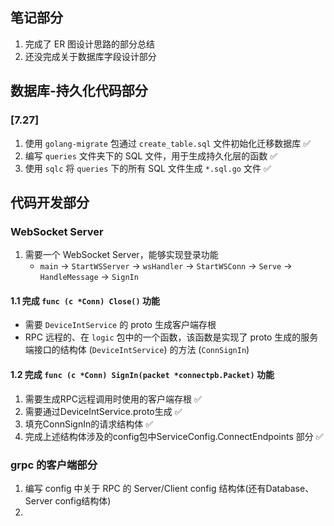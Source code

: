 ## 笔记部分

1. 完成了 ER 图设计思路的部分总结
2. 还没完成关于数据库字段设计部分

## 数据库-持久化代码部分

### [7.27]

1. 使用 `golang-migrate` 包通过 `create_table.sql` 文件初始化迁移数据库 ✅
2. 编写 `queries` 文件夹下的 SQL 文件，用于生成持久化层的函数 ✅
3. 使用 `sqlc` 将 `queries` 下的所有 SQL 文件生成 `*.sql.go` 文件 ✅

## 代码开发部分

### WebSocket Server

1. 需要一个 WebSocket Server，能够实现登录功能
   - `main` -> `StartWSServer` -> `wsHandler` -> `StartWSConn` -> `Serve` -> `HandleMessage` -> `SignIn`

#### 1.1 完成 `func (c *Conn) Close()` 功能

- 需要 `DeviceIntService` 的 proto 生成客户端存根
- RPC 远程的、在 `logic` 包中的一个函数，该函数是实现了 proto 生成的服务端接口的结构体 (`DeviceIntService`) 的方法 (`ConnSignIn`)

#### 1.2 完成 `func (c *Conn) SignIn(packet *connectpb.Packet)` 功能
1. 需要生成RPC远程调用时使用的客户端存根 ✅
2. 需要通过DeviceIntService.proto生成 ✅
3. 填充ConnSignIn的请求结构体 ✅
4. 完成上述结构体涉及的config包中ServiceConfig.ConnectEndpoints 部分 ✅

### grpc 的客户端部分

1. 编写 config 中关于 RPC 的 Server/Client config 结构体(还有Database、Server config结构体)
2. 
